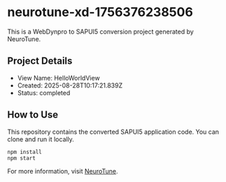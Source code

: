 # neurotune-xd-1756376238506
This is a WebDynpro to SAPUI5 conversion project generated by NeuroTune.

## Project Details
- View Name: HelloWorldView
- Created: 2025-08-28T10:17:21.839Z
- Status: completed

## How to Use
This repository contains the converted SAPUI5 application code. You can clone and run it locally.

```
npm install
npm start
```

For more information, visit [NeuroTune](https://neurotune.com).
        